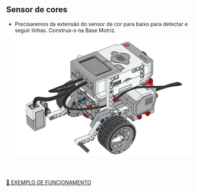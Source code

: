 ## Sensor de cores

- Precisaremos da extensão do sensor de cor para baixo para detectar e seguir linhas. Construa-o na Base Motriz.

  ![Imagem com rodas, pneus, engrenagens](images/color-sensor.png)


 <br>
 <br>
 
  [🎥 EXEMPLO DE FUNCIONAMENTO]( https://legoeducation.23video.com/v.ihtml/player.html?token=e1e9580bb6b513559d9b5c0097262f1d&source=embed&photo%5fid=55847239&autoPlay=0&autoMute=0&hideBigPlay=1&showDescriptions=0)
